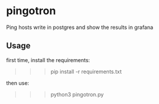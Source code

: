 # pingotron
Ping hosts write in postgres and show the results in grafana

## Usage

first time, install the requirements:
>>> pip install -r requirements.txt

then use:
>>> python3 pingotron.py
